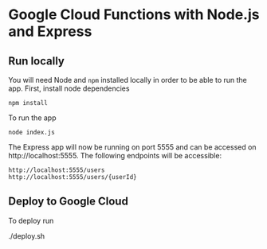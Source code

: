 # Google Cloud Functions with Node.js and Express

## Run locally

You will need Node and `npm` installed locally in order to be able to run the app. First, install node dependencies

    npm install

To run the app

    node index.js

The Express app will now be running on port 5555 and can be accessed on http://localhost:5555. The following endpoints will be accessible:

    http://localhost:5555/users
    http://localhost:5555/users/{userId}

## Deploy to Google Cloud

To deploy run

./deploy.sh

